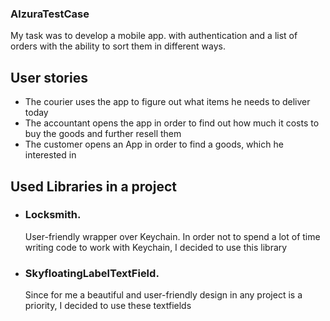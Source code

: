 ### AlzuraTestCase
My task was to develop a mobile app. with authentication and a list of orders with the ability to sort them in different ways.

## User stories
  - The courier uses the app to figure out what items he needs to deliver today
  - The accountant opens the app in order to find out how much it costs to buy the goods and further resell them
  - The customer opens an App in order to find a goods, which he interested in

## Used Libraries in a project 
   - ### **Locksmith**. 
        User-friendly wrapper over Keychain. In order not to spend a lot of time writing code to work with Keychain, I decided to use this library
   - ### **SkyfloatingLabelTextField**.
     Since for me a beautiful and user-friendly design in any project is a priority, I decided to use these textfields
